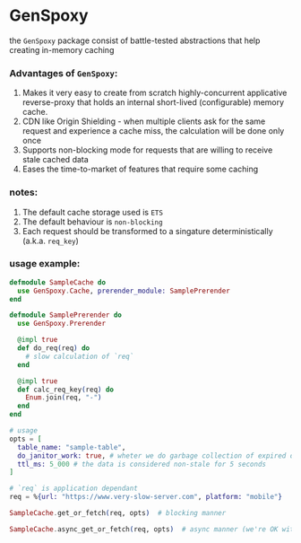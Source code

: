 # GenSpoxy

the `GenSpoxy` package consist of battle-tested abstractions that help creating in-memory caching

### Advantages of `GenSpoxy`:
1. Makes it very easy to create from scratch highly-concurrent applicative reverse-proxy
that holds an internal short-lived (configurable) memory cache.
1. CDN like Origin Shielding - when multiple clients ask for the same request and experience a cache miss,
the calculation will be done only once
1. Supports non-blocking mode for requests that are willing to receive stale cached data
1. Eases the time-to-market of features that require some caching

### notes:
1. The default cache storage used is `ETS`
1. The default behaviour is `non-blocking`
1. Each request should be transformed to a singature deterministically (a.k.a. `req_key`)


### usage example:
```elixir
defmodule SampleCache do
  use GenSpoxy.Cache, prerender_module: SamplePrerender
end

defmodule SamplePrerender do
  use GenSpoxy.Prerender

  @impl true
  def do_req(req) do
    # slow calculation of `req`
  end

  @impl true
  def calc_req_key(req) do
    Enum.join(req, "-")
  end
end

# usage
opts = [
  table_name: "sample-table",
  do_janitor_work: true, # wheter we do garbage collection of expired data
  ttl_ms: 5_000 # the data is considered non-stale for 5 seconds
]

# `req` is application dependant
req = %{url: "https://www.very-slow-server.com", platform: "mobile"}

SampleCache.get_or_fetch(req, opts)  # blocking manner

SampleCache.async_get_or_fetch(req, opts)  # async manner (we're OK with accepting stale response)
```
